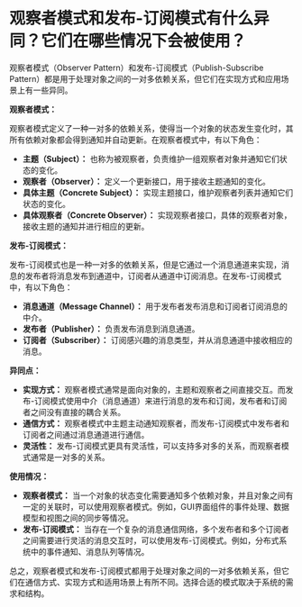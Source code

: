 # 观察者模式和发布-订阅模式有什么异同？它们在哪些情况下会被使用？

观察者模式（Observer Pattern）和发布-订阅模式（Publish-Subscribe Pattern）都是用于处理对象之间的一对多依赖关系，但它们在实现方式和应用场景上有一些异同。

**观察者模式：**

观察者模式定义了一种一对多的依赖关系，使得当一个对象的状态发生变化时，其所有依赖对象都会得到通知并自动更新。在观察者模式中，有以下角色：

+ **主题（Subject）：** 也称为被观察者，负责维护一组观察者对象并通知它们状态的变化。
+ **观察者（Observer）：** 定义一个更新接口，用于接收主题通知的变化。
+ **具体主题（Concrete Subject）：** 实现主题接口，维护观察者列表并通知它们状态的变化。
+ **具体观察者（Concrete Observer）：** 实现观察者接口，具体的观察者对象，接收主题的通知并进行相应的更新。

**发布-订阅模式：**

发布-订阅模式也是一种一对多的依赖关系，但是它通过一个消息通道来实现，消息的发布者将消息发布到通道中，订阅者从通道中订阅消息。在发布-订阅模式中，有以下角色：

+ **消息通道（Message Channel）：** 用于发布者发布消息和订阅者订阅消息的中介。
+ **发布者（Publisher）：** 负责发布消息到消息通道。
+ **订阅者（Subscriber）：** 订阅感兴趣的消息类型，并从消息通道中接收相应的消息。

**异同点：**

+ **实现方式：** 观察者模式通常是面向对象的，主题和观察者之间直接交互。而发布-订阅模式使用中介（消息通道）来进行消息的发布和订阅，发布者和订阅者之间没有直接的耦合关系。
+ **通信方式：** 观察者模式中主题主动通知观察者，而发布-订阅模式中发布者和订阅者之间通过消息通道进行通信。
+ **灵活性：** 发布-订阅模式更具有灵活性，可以支持多对多的关系，而观察者模式通常是一对多的关系。

**使用情况：**

+ **观察者模式：** 当一个对象的状态变化需要通知多个依赖对象，并且对象之间有一定的关联时，可以使用观察者模式。例如，GUI界面组件的事件处理、数据模型和视图之间的同步等情况。
+ **发布-订阅模式：** 当存在一个复杂的消息通信网络，多个发布者和多个订阅者之间需要进行灵活的消息交互时，可以使用发布-订阅模式。例如，分布式系统中的事件通知、消息队列等情况。

总之，观察者模式和发布-订阅模式都用于处理对象之间的一对多依赖关系，但它们在通信方式、实现方式和适用场景上有所不同。选择合适的模式取决于系统的需求和结构。
